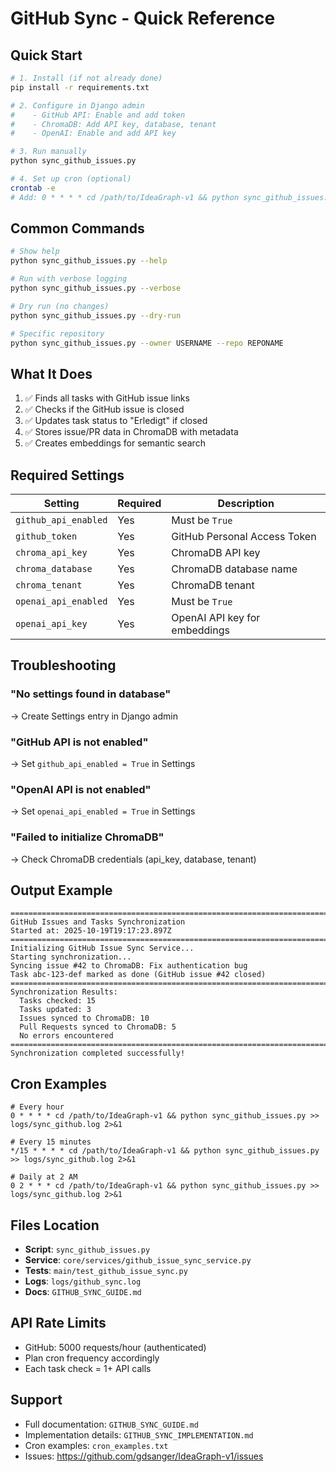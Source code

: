 # GitHub Sync - Quick Reference

## Quick Start

```bash
# 1. Install (if not already done)
pip install -r requirements.txt

# 2. Configure in Django admin
#    - GitHub API: Enable and add token
#    - ChromaDB: Add API key, database, tenant
#    - OpenAI: Enable and add API key

# 3. Run manually
python sync_github_issues.py

# 4. Set up cron (optional)
crontab -e
# Add: 0 * * * * cd /path/to/IdeaGraph-v1 && python sync_github_issues.py >> logs/sync_github.log 2>&1
```

## Common Commands

```bash
# Show help
python sync_github_issues.py --help

# Run with verbose logging
python sync_github_issues.py --verbose

# Dry run (no changes)
python sync_github_issues.py --dry-run

# Specific repository
python sync_github_issues.py --owner USERNAME --repo REPONAME
```

## What It Does

1. ✅ Finds all tasks with GitHub issue links
2. ✅ Checks if the GitHub issue is closed
3. ✅ Updates task status to "Erledigt" if closed
4. ✅ Stores issue/PR data in ChromaDB with metadata
5. ✅ Creates embeddings for semantic search

## Required Settings

| Setting | Required | Description |
|---------|----------|-------------|
| `github_api_enabled` | Yes | Must be `True` |
| `github_token` | Yes | GitHub Personal Access Token |
| `chroma_api_key` | Yes | ChromaDB API key |
| `chroma_database` | Yes | ChromaDB database name |
| `chroma_tenant` | Yes | ChromaDB tenant |
| `openai_api_enabled` | Yes | Must be `True` |
| `openai_api_key` | Yes | OpenAI API key for embeddings |

## Troubleshooting

### "No settings found in database"
→ Create Settings entry in Django admin

### "GitHub API is not enabled"
→ Set `github_api_enabled = True` in Settings

### "OpenAI API is not enabled"
→ Set `openai_api_enabled = True` in Settings

### "Failed to initialize ChromaDB"
→ Check ChromaDB credentials (api_key, database, tenant)

## Output Example

```
================================================================================
GitHub Issues and Tasks Synchronization
Started at: 2025-10-19T19:17:23.897Z
================================================================================
Initializing GitHub Issue Sync Service...
Starting synchronization...
Syncing issue #42 to ChromaDB: Fix authentication bug
Task abc-123-def marked as done (GitHub issue #42 closed)
================================================================================
Synchronization Results:
  Tasks checked: 15
  Tasks updated: 3
  Issues synced to ChromaDB: 10
  Pull Requests synced to ChromaDB: 5
  No errors encountered
================================================================================
Synchronization completed successfully!
```

## Cron Examples

```cron
# Every hour
0 * * * * cd /path/to/IdeaGraph-v1 && python sync_github_issues.py >> logs/sync_github.log 2>&1

# Every 15 minutes
*/15 * * * * cd /path/to/IdeaGraph-v1 && python sync_github_issues.py >> logs/sync_github.log 2>&1

# Daily at 2 AM
0 2 * * * cd /path/to/IdeaGraph-v1 && python sync_github_issues.py >> logs/sync_github.log 2>&1
```

## Files Location

- **Script**: `sync_github_issues.py`
- **Service**: `core/services/github_issue_sync_service.py`
- **Tests**: `main/test_github_issue_sync.py`
- **Logs**: `logs/github_sync.log`
- **Docs**: `GITHUB_SYNC_GUIDE.md`

## API Rate Limits

- GitHub: 5000 requests/hour (authenticated)
- Plan cron frequency accordingly
- Each task check = 1+ API calls

## Support

- Full documentation: `GITHUB_SYNC_GUIDE.md`
- Implementation details: `GITHUB_SYNC_IMPLEMENTATION.md`
- Cron examples: `cron_examples.txt`
- Issues: https://github.com/gdsanger/IdeaGraph-v1/issues
